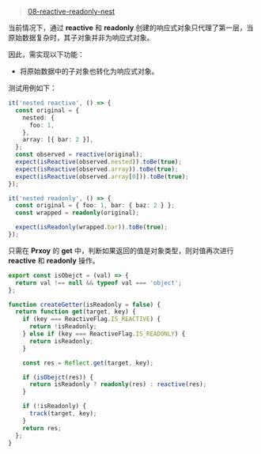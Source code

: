 > [08-reactive-readonly-nest](https://github.com/Atlanstis/mini-vue/tree/08-reactive-readonly-nest)

当前情况下，通过 **reactive** 和 **readonly** 创建的响应式对象只代理了第一层，当原始数据复杂时，其子对象并非为响应式对象。

因此，需实现以下功能：

- 将原始数据中的子对象也转化为响应式对象。

测试用例如下：

```typescript
it('nested reactive', () => {
  const original = {
    nested: {
      foo: 1,
    },
    array: [{ bar: 2 }],
  };
  const observed = reactive(original);
  expect(isReactive(observed.nested)).toBe(true);
  expect(isReactive(observed.array)).toBe(true);
  expect(isReactive(observed.array[0])).toBe(true);
});

it('nested readonly', () => {
  const original = { foo: 1, bar: { baz: 2 } };
  const wrapped = readonly(original);

  expect(isReadonly(wrapped.bar)).toBe(true);
});
```

只需在 **Prxoy** 的 **get** 中，判断如果返回的值是对象类型，则对值再次进行 **reactive** 和 **readonly** 操作。

```typescript
export const isObejct = (val) => {
  return val !== null && typeof val === 'object';
};

function createGetter(isReadonly = false) {
  return function get(target, key) {
    if (key === ReactiveFlag.IS_REACTIVE) {
      return !isReadonly;
    } else if (key === ReactiveFlag.IS_READONLY) {
      return isReadonly;
    }

    const res = Reflect.get(target, key);

    if (isObejct(res)) {
      return isReadonly ? readonly(res) : reactive(res);
    }

    if (!isReadonly) {
      track(target, key);
    }
    return res;
  };
}
```
